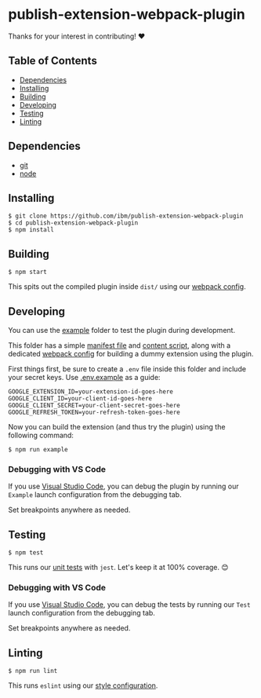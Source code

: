 # publish-extension-webpack-plugin

Thanks for your interest in contributing! ❤

## Table of Contents

* [Dependencies](#dependencies)
* [Installing](#installing)
* [Building](#building)
* [Developing](#developing)
* [Testing](#testing)
* [Linting](#linting)

## Dependencies

* [git](https://git-scm.com)
* [node](https://nodejs.org)

## Installing

```console
$ git clone https://github.com/ibm/publish-extension-webpack-plugin
$ cd publish-extension-webpack-plugin
$ npm install
```

## Building

```console
$ npm start
```

This spits out the compiled plugin inside `dist/` using our [webpack config](/webpack.config.babel.js).

## Developing

You can use the [example](/example) folder to test the plugin during development.

This folder has a simple [manifest file](/example/manifest.json) and [content script](/example/index.js), along with a dedicated [webpack config](/example/webpack.config.babel.js) for building a dummy extension using the plugin.

First things first, be sure to create a `.env` file inside this folder and include your secret keys. Use [.env.example](/example/.env.example) as a guide:

```dosini
GOOGLE_EXTENSION_ID=your-extension-id-goes-here
GOOGLE_CLIENT_ID=your-client-id-goes-here
GOOGLE_CLIENT_SECRET=your-client-secret-goes-here
GOOGLE_REFRESH_TOKEN=your-refresh-token-goes-here
```

Now you can build the extension (and thus try the plugin) using the following command:

```console
$ npm run example
```

### Debugging with VS Code

If you use [Visual Studio Code](https://code.visualstudio.com/), you can debug the plugin by running our `Example` launch configuration from the debugging tab.

Set breakpoints anywhere as needed.

## Testing

```console
$ npm test
```

This runs our [unit tests](/src/index.spec.js) with `jest`. Let's keep it at 100% coverage. 😊

### Debugging with VS Code

If you use [Visual Studio Code](https://code.visualstudio.com/), you can debug the tests by running our `Test` launch configuration from the debugging tab.

Set breakpoints anywhere as needed.

## Linting

```console
$ npm run lint
```

This runs `eslint` using our [style configuration](/.eslintrc).
